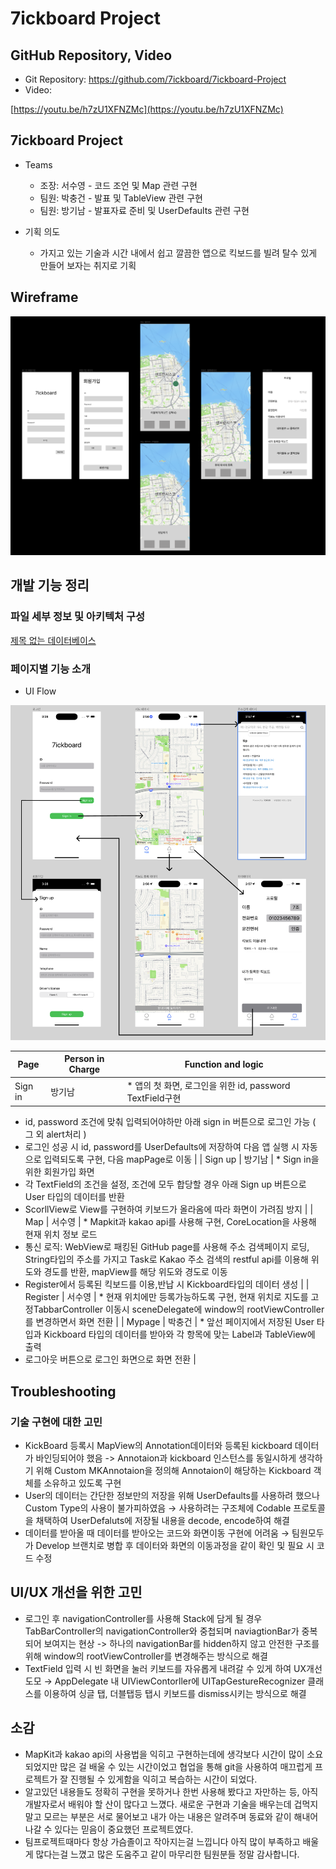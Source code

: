 # 7ickboard Project

## GitHub Repository, Video

- Git Repository: https://github.com/7ickboard/7ickboard-Project
- Video:

[https://youtu.be/h7zU1XFNZMc](https://youtu.be/h7zU1XFNZMc)

## 7ickboard Project

- Teams
    - 조장: 서수영 - 코드 조언 및 Map 관련 구현
    - 팀원: 박충건 - 발표 및 TableView 관련 구현
    - 팀원: 방기남 - 발표자료 준비 및 UserDefaults 관련 구현

- 기획 의도
    - 가지고 있는 기술과 시간 내에서 쉽고 깔끔한 앱으로 킥보드를 빌려 탈수 있게 만들어 보자는 취지로 기획

## Wireframe

![Untitled](7ickboard%20Project%200061fecea35a473a9bc9e7c957308dd2/Untitled.png)

## 개발 기능 정리

### **파일 세부 정보 및 아키텍처 구성**

[제목 없는 데이터베이스](7ickboard%20Project%200061fecea35a473a9bc9e7c957308dd2/%E1%84%8C%E1%85%A6%E1%84%86%E1%85%A9%E1%86%A8%20%E1%84%8B%E1%85%A5%E1%86%B9%E1%84%82%E1%85%B3%E1%86%AB%20%E1%84%83%E1%85%A6%E1%84%8B%E1%85%B5%E1%84%90%E1%85%A5%E1%84%87%E1%85%A6%E1%84%8B%E1%85%B5%E1%84%89%E1%85%B3%20bd4db1662f964948aed7862aac467f92.csv)

### 페이지별 기능 소개

- UI Flow

![Untitled](7ickboard%20Project%200061fecea35a473a9bc9e7c957308dd2/Untitled%201.png)

| Page | Person in Charge | Function and logic |
| --- | --- | --- |
| Sign in | 방기남 | * 앱의 첫 화면, 로그인을 위한 id, password TextField구현
* id, password 조건에 맞춰 입력되어야하만 아래 sign in 버튼으로 로그인 가능 ( 그 외 alert처리 )
* 로그인 성공 시 id, password를 UserDefaults에 저장하여 다음 앱 실행 시 자동으로 입력되도록 구현, 다음 mapPage로 이동 |
| Sign up | 방기남 | * Sign in을 위한 회원가입 화면
* 각 TextField의 조건을 설정, 조건에 모두 합당할 경우 아래 Sign up 버튼으로 User 타입의 데이터를 반환
* ScorllView로 View를 구현하여 키보드가 올라옴에 따라 화면이 가려짐 방지 |
| Map | 서수영 | * Mapkit과 kakao api를 사용해 구현, CoreLocation을 사용해 현재 위치 정보 로드
* 통신 로직: WebView로 패킹된 GitHub page를 사용해 주소 검색페이지 로딩, String타입의 주소를 가지고 Task로 Kakao 주소 검색의 restful api를 이용해 위도와 경도를 반환, mapView를 해당 위도와 경도로 이동
* Register에서 등록된 킥보드를 이용,반납 시 Kickboard타입의 데이터 생성 |
| Register | 서수영 | * 현재 위치에만 등록가능하도록 구현, 현재 위치로 지도를 고정TabbarController 이동시 sceneDelegate에 window의 rootViewController를 변경하면서 화면 전환 |
| Mypage | 박충건 | * 앞선 페이지에서 저장된 User 타입과 Kickboard 타입의 데이터를 받아와 각 항목에 맞는 Label과 TableView에 출력
* 로그아웃 버튼으로 로그인 화면으로 화면 전환 |

## Troubleshooting

### 기술 구현에 대한 고민

- KickBoard 등록시 MapView의 Annotation데이터와 등록된 kickboard 데이터가 바인딩되어야 했음 -> Annotaion과 kickboard 인스턴스를 동일시하게 생각하기 위해 Custom MKAnnotaion을 정의해 Annotaion이 해당하는 Kickboard 객체를 소유하고 있도록 구현
- User의 데이터는 간단한 정보만의 저장을 위해 UserDefaults를 사용하려 했으나 Custom Type의 사용이 불가피하였음 → 사용하려는 구조체에 Codable 프로토콜을 채택하여 UserDefaluts에 저장될 내용을 decode, encode하여 해결
- 데이터를 받아올 때 데이터를 받아오는 코드와 화면이동 구현에 어려움 → 팀원모두가 Develop 브랜치로 병합 후 데이터와 화면의 이동과정을 같이 확인 및 필요 시 코드 수정

## UI/UX 개선을 위한 고민

- 로그인 후 navigationController를 사용해 Stack에 담게 될 경우 TabBarController의 navigationController와 중첩되며 naviagtionBar가 중복되어 보여지는 현상 -> 하나의 navigationBar를 hidden하지 않고 안전한 구조를 위해 window의 rootViewController를 변경해주는 방식으로 해결
- TextField 입력 시 빈 화면을 눌러 키보드를 자유롭게 내려갈 수 있게 하여 UX개선 도모 → AppDelegate 내 UIViewContorller에 UITapGestureRecognizer 클래스를 이용하여 싱글 탭, 더블탭등 탭시 키보드를 dismiss시키는 방식으로 해결

## 소감

- MapKit과 kakao api의 사용법을 익히고 구현하는데에 생각보다 시간이 많이 소요되었지만  많은 걸 배울 수 있는 시간이었고 협업을 통해 git을 사용하여 매끄럽게 프로젝트가 잘 진행될 수 있게함을 익히고 복습하는 시간이 되었다.
- 알고있던 내용들도 정확히 구현을 못하거나 한번 사용해 봤다고 자만하는 등, 아직 개발자로서 배워야 할 산이 많다고 느꼈다. 새로운 구현과 기술을 배우는데 겁먹지 말고 모르는 부분은 서로 물어보고 내가 아는 내용은 알려주며 동료와 같이 해내어 나갈 수 있다는 믿음이 중요했던 프로젝트였다.
- 팀프로젝트때마다 항상 가슴졸이고 작아지는걸 느낍니다 아직 많이 부족하고 배울게 많다는걸 느꼈고 많은 도움주고 같이 마무리한 팀원분들 정말 감사합니다.
